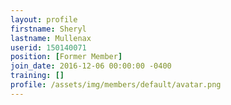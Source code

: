 ```yaml
---
layout: profile
firstname: Sheryl
lastname: Mullenax
userid: 150140071
position: [Former Member]
join_date: 2016-12-06 00:00:00 -0400
training: []
profile: /assets/img/members/default/avatar.png
---
```

